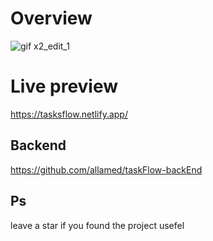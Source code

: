 # Overview

![gif x2_edit_1](https://user-images.githubusercontent.com/93490149/221445272-57571d82-f2ab-4ab3-b2ae-04069e919a83.gif)

# Live preview
https://tasksflow.netlify.app/


## Backend 
https://github.com/allamed/taskFlow-backEnd

## Ps
leave a star if you found the project usefel



